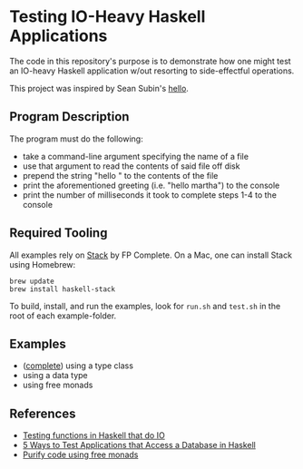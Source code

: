# Testing IO-Heavy Haskell Applications

The code in this repository's purpose is to demonstrate how one might test an
IO-heavy Haskell application w/out resorting to side-effectful operations.

This project was inspired by Sean Subin's [hello](https://github.com/SeanShubin/hello).

## Program Description

The program must do the following:

* take a command-line argument specifying the name of a file
* use that argument to read the contents of said file off disk
* prepend the string "hello " to the contents of the file
* print the aforementioned greeting (i.e. "hello martha") to the console
* print the number of milliseconds it took to complete steps 1-4 to the console

## Required Tooling

All examples rely on [Stack](https://github.com/commercialhaskell/stack) by FP
Complete. On a Mac, one can install Stack using Homebrew:

```
brew update
brew install haskell-stack
```

To build, install, and run the examples, look for `run.sh` and `test.sh` in the
root of each example-folder.

## Examples

* ([complete](https://github.com/laser/haskell-testing-stubbing-io/tree/master/type-class)) using a type class
* using a data type
* using free monads

## References

* [Testing functions in Haskell that do IO](http://stackoverflow.com/a/7374754)
* [5 Ways to Test Applications that Access a Database in Haskell](http://functor.tokyo/blog/2015-11-20-testing-db-access)
* [Purify code using free monads](http://www.haskellforall.com/2012/07/purify-code-using-free-monads.html)

